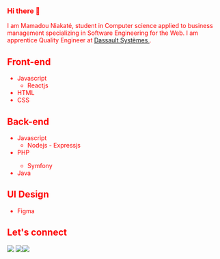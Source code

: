 ### Hi there 👋
I am Mamadou Niakaté, student in Computer science applied to business management specializing in Software Engineering for the Web. I am apprentice Quality Engineer at <a href="https://www.3ds.com/" target="_blank">
    Dassault Systèmes
  </a>.
<html>
<head>
</head>
 <body style="color:red;">
<section>
    <h2>Front-end</h2>
    <ul>
        <li>Javascript</>
            <ul>
                <li>Reactjs</li>
            </ul>
        <li>HTML</li>
        <li>CSS</li>
    </ul>
  </section>
  <section>
    <h2>Back-end</h2>
    <ul>
        <li>Javascript</>
            <ul>
                <li>Nodejs - Expressjs</li>
            </ul>
        <li>PHP</li>
            <ul>
                <li>Symfony</li>
            </ul>
        <li>Java</li>
    </ul>
  </section>
  <section>
    <h2>UI Design</h2>
    <ul>
        <li>Figma</li>
    </ul>
  </section>
  
  <section>
    <h2>Let's connect</h2>
    <p><span><a href="#"><img src="https://img.icons8.com/nolan/48/linkedin-circled.png"/></a></span> <span><a href="#"><img src="https://img.icons8.com/nolan/48/twitter-circled.png"/></a></span><span><a href="#"><img src="https://img.icons8.com/nolan/48/domain.png"/></a></span><p/>
  </section>
  </body>
  </html>
<!--
**mamadou-niakate/mamadou-niakate** is a ✨ _special_ ✨ repository because its `README.md` (this file) appears on your GitHub profile.

Here are some ideas to get you started:

- 🔭 I’m currently working on ...
- 🌱 I’m currently learning ...
- 👯 I’m looking to collaborate on ...
- 🤔 I’m looking for help with ...
- 💬 Ask me about ...
- 📫 How to reach me: ...
- 😄 Pronouns: ...
- ⚡ Fun fact: ...
-->
